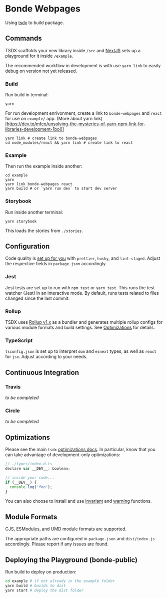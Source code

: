 # Bonde Webpages

Using [tsdx](https://github.com/palmerhq/tsdx) to build package.

## Commands

TSDX scaffolds your new library inside `/src` and [NextJS](https://github.com/zeit/next.js/) sets up a playground for it inside `/example`.

The recommended workflow in development is with use `yarn link` to easily debug on version not yet released.

### Build

Run build in terminal:

```
yarn
```

For run development enrivonment, create a link to `bonde-webpages` and `react` for use on `example/` app. (More about yarn link)[https://dev.to/mfco/unsolving-the-mysteries-of-yarn-npm-link-for-libraries-development-1bo0]

```
yarn link # create link to bonde-webpages
cd node_modules/react && yarn link # create link to react
```

### Example

Then run the example inside another:

```
cd example
yarn
yarn link bonde-webpages react
yarn build # or `yarn run dev` to start dev server
```

### Storybook

Run inside another terminal:

```
yarn storybook
```

This loads the stories from `./stories`.

## Configuration

Code quality is [set up for you](https://github.com/palmerhq/tsdx/pull/45/files) with `prettier`, `husky`, and `lint-staged`. Adjust the respective fields in `package.json` accordingly.

### Jest

Jest tests are set up to run with `npm test` or `yarn test`. This runs the test watcher (Jest) in an interactive mode. By default, runs tests related to files changed since the last commit.

### Rollup

TSDX uses [Rollup v1.x](https://rollupjs.org) as a bundler and generates multiple rollup configs for various module formats and build settings. See [Optimizations](#optimizations) for details.

### TypeScript

`tsconfig.json` is set up to interpret `dom` and `esnext` types, as well as `react` for `jsx`. Adjust according to your needs.

## Continuous Integration

### Travis

_to be completed_

### Circle

_to be completed_

## Optimizations

Please see the main `tsdx` [optimizations docs](https://github.com/palmerhq/tsdx#optimizations). In particular, know that you can take advantage of development-only optimizations:

```js
// ./types/index.d.ts
declare var __DEV__: boolean;

// inside your code...
if (__DEV__) {
  console.log('foo');
}
```

You can also choose to install and use [invariant](https://github.com/palmerhq/tsdx#invariant) and [warning](https://github.com/palmerhq/tsdx#warning) functions.

## Module Formats

CJS, ESModules, and UMD module formats are supported.

The appropriate paths are configured in `package.json` and `dist/index.js` accordingly. Please report if any issues are found.

## Deploying the Playground (bonde-public)

Run build to deploy on production:

```bash
cd example # if not already in the example folder
yarn build # builds to dist
yarn start # deploy the dist folder
```

<!-- ## Named Exports

Per Palmer Group guidelines, [always use named exports.](https://github.com/palmerhq/typescript#exports) Code split inside your React app instead of your React library. -->

<!-- ## Including Styles

There are many ways to ship styles, including with CSS-in-JS. TSDX has no opinion on this, configure how you like.

For vanilla CSS, you can include it at the root directory and add it to the `files` section in your `package.json`, so that it can be imported separately by your users and run through their bundler's loader. -->

<!-- ## Publishing to NPM

We recommend using https://github.com/sindresorhus/np. -->
